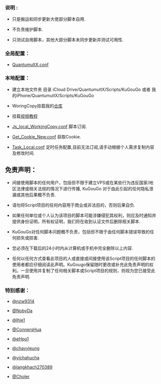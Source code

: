### 说明 :

* 只是搬运和同步更新大佬部分脚本自用.

* 不负责维护脚本.

* 只测试自用脚本，其他大部分脚本未同步更新并测试可用性.

### 全局配置：

* [QuantumultX.conf](https://raw.githubusercontent.com/KuGouGo/Ice/master/QuantumultX.conf)


### 本地配置：

* 建立本地文件夹
目录 iCloud Drive/QuantumultX/Scripts/KuGouGo 或者 我的iPhone/QuantumultX/Scripts/KuGouGo

* WoringCopy挂载我的[仓库](https://github.com/KuGouGo/Ice.git)

* 挂载[视频教程](https://m.youtube.com/watch?t=3s&v=inCQFnDmRLo)

* [Js_local_WorkingCopy.conf](https://raw.githubusercontent.com/KuGouGo/Ice/master/Js_local_WorkingCopy.conf) 脚本订阅.

* [Get_Cookie_New.conf](https://raw.githubusercontent.com/KuGouGo/Ice/master/Get_Cookie_New.conf) 获取Cookie.

* [Task_Local.conf](https://raw.githubusercontent.com/KuGouGo/Ice/master/Task_Local.conf) 定时任务配置,目前无法订阅,请手动根据个人需求复制内容及修改时间.


## 免责声明：

* 间接使用脚本的任何用户，包括但不限于建立VPS或在某些行为违反国家/地区法律或相关法规的情况下进行传播, KuGouGo 对于由此引起的任何隐私泄漏或其他后果概不负责.

* 请勿将Script项目的任何内容用于商业或非法目的，否则后果自负.

* 如果任何单位或个人认为该项目的脚本可能涉嫌侵犯其权利，则应及时通知并提供身份证明，所有权证明，我们将在收到认证文件后删除相关脚本.

* KuGouGo对任何脚本问题概不负责，包括但不限于由任何脚本错误导致的任何损失或损害.

* 您必须在下载后的24小时内从计算机或手机中完全删除以上内容.

* 任何以任何方式查看此项目的人或直接或间接使用该Script项目的任何脚本的使用者都应仔细阅读此声明。KuGougo保留随时更改或补充此免责声明的权利。一旦使用并复制了任何相关脚本或Script项目的规则，则视为您已接受此免责声明.

### 特别感谢：
* [@nzw9314](https://github.com/nzw9314)

* [@NobyDa](https://github.com/NobyDa)

* [@lhie1](https://github.com/lhie1)

* [@ConnersHua](https://github.com/ConnersHua)

* [@eHpo1](https://github.com/eHpo1)

* [@chavyleung](https://github.com/chavyleung)

* [@yichahucha](https://github.com/yichahucha)

* [@langkhach270389](https://github.com/langkhach270389)

* [@Choler](https://github.com/Choler)
